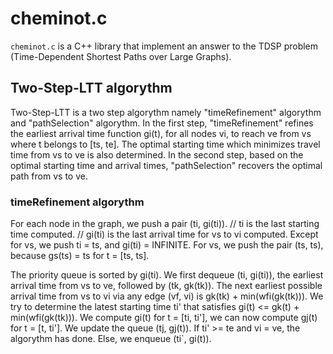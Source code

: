 # cheminot.c

`cheminot.c` is a C++ library that implement an answer to the TDSP problem (Time-Dependent Shortest Paths over Large Graphs).

## Two-Step-LTT algorythm

Two-Step-LTT is a two step algorythm namely "timeRefinement" algorythm and "pathSelection" algorythm.
In the first step, "timeRefinement" refines the earliest arrival time function gi(t), for all nodes vi, to reach ve from vs where t belongs to [ts, te].
The optimal starting time which minimizes travel time from vs to ve is also determined.
In the second step, based on the optimal starting time and arrival times, "pathSelection" recovers the optimal path from vs to ve.

### timeRefinement algorythm

For each node in the graph, we push a pair (ti, gi(ti)).
// ti is the last starting time computed.
// gi(ti) is the last arrival time for vs to vi computed.
Except for vs, we push ti = ts, and gi(ti) = INFINITE.
For vs, we push the pair (ts, ts), because gs(ts) = ts for t = [ts, ts].

The priority queue is sorted by gi(ti).
We first dequeue (ti, gi(ti)), the earliest arrival time from vs to ve, followed by (tk, gk(tk)).
The next earliest possible arrival time from vs to vi via any edge (vf, vi) is gk(tk) + min(wfi(gk(tk))).
We try to determine the latest starting time ti' that satisfies gi(t) <= gk(t) + min(wfi(gk(tk))).
We compute gi(t) for t = [ti, ti'], we can now compute gj(t) for t = [t, ti'].
We update the queue (tj, gj(t)).
If ti' >= te and vi = ve, the algorythm has done.
Else, we enqueue (ti`, gi(t)).
